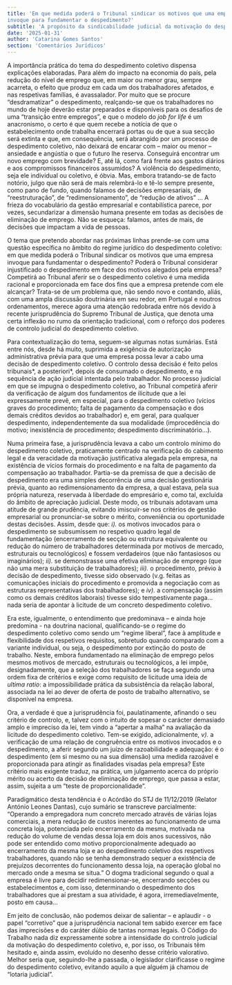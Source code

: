 ```yaml
---
title: 'Em que medida poderá o Tribunal sindicar os motivos que uma empresa
invoque para fundamentar o despedimento?'
subtitle: 'A propósito da sindicabilidade judicial da motivação do despedimento coletivo na jurisprudência recente'
date: '2025-01-31'
author: 'Catarina Gomes Santos'
section: 'Comentários Jurídicos'
---
```


A importância prática do tema do despedimento coletivo dispensa explicações elaboradas.  Para além do impacto na economia do país, pela redução do nível de emprego que, em maior ou menor grau, sempre acarreta, o efeito que produz em cada um dos trabalhadores afetados, e nas respetivas famílias, é avassalador. Por muito que se procure “desdramatizar” o despedimento, realçando-se que os trabalhadores no mundo de hoje deverão estar preparados e disponíveis para os desafios de uma “transição entre empregos”, e que o modelo do *job for life* é um anacronismo, o certo é que quem recebe a notícia de que o estabelecimento onde trabalha encerrará portas ou de que a sua secção será extinta e que, em consequência, será abrangido por um processo de despedimento coletivo, não deixará de encarar com – maior ou menor – ansiedade e angústia o que o futuro lhe reserva. Conseguirá encontrar um novo emprego com brevidade? E, até lá, como fará frente aos gastos diários e aos compromissos financeiros assumidos?  A violência do despedimento, seja ele individual ou coletivo, é óbvia. Mas, embora tratando-se de facto notório, julgo que não será de mais relembrá-lo e tê-lo sempre presente, como pano de fundo, quando falamos de decisões empresariais, de “reestruturação”, de “redimensionamento”, de “redução de ativos” … A frieza do vocabulário da gestão empresarial e contabilística parece, por vezes, secundarizar a dimensão humana presente em todas as decisões de eliminação de emprego.  Não se esqueça: falamos, antes de mais, de decisões que impactam a vida de pessoas. 

O tema que pretendo abordar nas próximas linhas prende-se com uma questão específica no âmbito do regime jurídico do despedimento coletivo: em que medida poderá o Tribunal sindicar os motivos que uma empresa invoque para fundamentar o despedimento? Poderá o Tribunal considerar injustificado o despedimento em face dos motivos alegados pela empresa? Competirá ao Tribunal aferir se o despedimento coletivo é uma medida racional e proporcionada em face dos fins que a empresa pretende com ele alcançar? Trata-se de um problema que, não sendo novo e contando, aliás, com uma ampla discussão doutrinária em seu redor, em Portugal e noutros ordenamentos, merece agora uma atenção redobrada entre nós devido à recente jurisprudência do Supremo Tribunal de Justiça, que denota uma certa inflexão no rumo da orientação tradicional, com o reforço dos poderes de controlo judicial do despedimento coletivo. 

Para contextualização do tema, seguem-se algumas notas sumárias. Está entre nós, desde há muito, suprimida a exigência de autorização administrativa prévia para que uma empresa possa levar a cabo uma decisão de despedimento coletivo. O controlo dessa decisão é feito pelos tribunais*, a posteriori*, depois de consumado o despedimento, e na sequência de ação judicial intentada pelo trabalhador.  No processo judicial em que se impugna o despedimento coletivo, ao Tribunal competirá aferir da verificação de algum dos fundamentos de ilicitude que a lei expressamente prevê, em especial, para o despedimento coletivo (vícios graves do procedimento; falta de pagamento da compensação e dos demais créditos devidos ao trabalhador) e, em geral, para qualquer despedimento, independentemente da sua modalidade (improcedência do motivo; inexistência de procedimento; despedimento discriminatório…). 

Numa primeira fase, a jurisprudência levava a cabo um controlo mínimo do despedimento coletivo, praticamente centrado na verificação do cabimento legal e da veracidade da motivação justificativa alegada pela empresa, na existência de vícios formais do procedimento e na falta de pagamento da compensação ao trabalhador. Partia-se da premissa de que a decisão de despedimento era uma simples decorrência de uma decisão gestionária prévia, quanto ao redimensionamento da empresa, a qual estava, pela sua própria natureza, reservada à liberdade do empresário e, como tal, excluída do âmbito de apreciação judicial. Deste modo, os tribunais adotavam uma atitude de grande prudência, evitando imiscuir-se nos critérios de gestão empresarial ou pronunciar-se sobre o mérito, conveniência ou oportunidade destas decisões. Assim, desde que: *i).* os motivos invocados para o despedimento se subsumissem no respetivo quadro legal de fundamentação (encerramento de secção ou estrutura equivalente ou redução do número de trabalhadores determinada por motivos de mercado, estruturais ou tecnológicos) e fossem verdadeiros (que não fantasiosos ou imaginários); *ii).* se demonstrasse uma efetiva eliminação de emprego (que não uma mera substituição de trabalhadores); *iii).* o procedimento, prévio à decisão de despedimento, tivesse sido observado (v.g. feitas as comunicações iniciais do procedimento e promovida a negociação com as estruturas representativas dos trabalhadores); e *iv).* a compensação (assim como os demais créditos laborais) tivesse sido tempestivamente paga… nada seria de apontar à licitude de um concreto despedimento coletivo. 

Era este, igualmente, o entendimento que predominava – e ainda hoje predomina \- na doutrina nacional, qualificando-se o regime do despedimento coletivo como sendo um “regime liberal”, face à amplitude e flexibilidade dos respetivos requisitos, sobretudo quando comparado com a variante individual, ou seja, o despedimento por extinção do posto de trabalho. Neste, embora fundamentado na eliminação de emprego pelos mesmos motivos de mercado, estruturais ou tecnológicos, a lei impõe, designadamente, que a seleção dos trabalhadores se faça segundo uma ordem fixa de critérios e exige como  requisito de licitude uma ideia de *ultima ratio*: a impossibilidade prática da subsistência da relação laboral, associada na lei ao dever de oferta de posto de trabalho alternativo, se disponível na empresa. 

Ora, a verdade é que a jurisprudência foi, paulatinamente, afinando o seu critério de controlo, e, talvez com o intuito de sopesar o carácter demasiado amplo e impreciso da lei, tem vindo a “apertar a malha” na avaliação da licitude do despedimento coletivo. Tem-se exigido, adicionalmente, *v).* a verificação de uma relação de congruência entre os motivos invocados e o despedimento, a aferir segundo um juízo de razoabilidade e adequação: é o despedimento (em si mesmo ou na sua dimensão) uma medida razoável e proporcionada para atingir as finalidades visadas pela empresa? Este critério mais exigente traduz, na prática, um julgamento acerca do próprio mérito ou acerto da decisão de eliminação de emprego, que passa a estar, assim, sujeita a um “teste de proporcionalidade”. 

Paradigmático desta tendência é o Acórdão do STJ de 11/12/2019 (Relator António Leones Dantas), cujo sumário se transcreve parcialmente: “Operando a empregadora num concreto mercado através de várias lojas comerciais, a mera redução de custos inerentes ao funcionamento de uma concreta loja, potenciada pelo encerramento da mesma, motivada na redução do volume de vendas dessa loja em dois anos sucessivos, não pode ser entendido como motivo proporcionalmente adequado ao encerramento da mesma loja e ao despedimento coletivo dos respetivos trabalhadores, quando não se tenha demonstrado sequer a existência de prejuízos decorrentes do funcionamento dessa loja, na operação global no mercado onde a mesma se situa.” O dogma tradicional segundo o qual a empresa é livre para decidir redimensionar-se, encerrando secções ou estabelecimentos e, com isso, determinando o despedimento dos trabalhadores que aí prestam a sua atividade, é agora, irremediavelmente, posto em causa…

Em jeito de conclusão, não podemos deixar de salientar – e aplaudir \- o papel “corretivo” que a jurisprudência nacional tem sabido exercer em face das imprecisões e do caráter dúbio de tantas normas legais. O Código do Trabalho nada diz expressamente sobre a intensidade do controlo judicial da motivação do despedimento coletivo, e, por isso, os Tribunais têm hesitado e, ainda assim, evoluído no desenho desse critério valorativo. Melhor seria que, seguindo-lhe a passada, o legislador clarificasse o regime do despedimento coletivo, evitando aquilo a que alguém já chamou de “lotaria judicial”. 

[^1]:  Professora assistente convidada da Escola de Direito da UCP Porto; doutoranda em ciências jurídico-empresariais (menção em Direito Laboral) pela FDUC. 